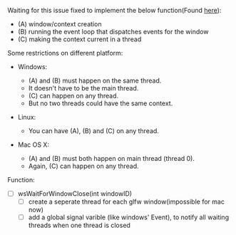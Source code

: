 Waiting for this issue fixed to implement the below function(Found [here](http://forum.lwjgl.org/index.php?topic=5836.msg31107#msg31107)):

- (A) window/context creation
- (B) running the event loop that dispatches events for the window
- (C) making the context current in a thread

Some restrictions on different platform:
- Windows:
    - (A) and (B) must happen on the same thread.
    - It doesn't have to be the main thread.
    - (C) can happen on any thread.
    - But no two threads could have the same context.

- Linux:
    - You can have (A), (B) and (C) on any thread.

- Mac OS X:
    - (A) and (B) must both happen on main thread (thread 0).
    - Again, (C) can happen on any thread.


Function:

- [ ] wsWaitForWindowClose(int windowID)
    - [ ] create a seperate thread for each glfw window(impossible for mac now)
    - [ ] add a global signal varible (like windows' Event), to notify all waiting threads when one thread is closed